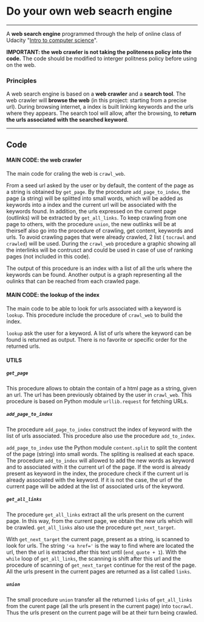 Do your own web seacrh engine
===================


----------
A **web search engine** programmed through the help of online class of Udacity "[Intro to computer science](https://www.udacity.com/course/intro-to-computer-science--cs101)".

**IMPORTANT: the web crawler is not taking the politeness policy into the code.** The code should be modified to interger politness policy before using on the web.

### Principles
A web search engine is based on a **web crawler** and a **search tool**. The web crawler will **browse the web** (in this project: starting from a precise url).  During browsing internet, a index is built linking keywords and the urls where they appears. The search tool will allow, after the browsing, to **return the urls associated with the searched keyword**.

----------

Code
-------------

#### **MAIN CODE**: the web crawler
The main code for craling the web is `crawl_web`. 

From a seed url asked by the user or by default, the content of the page as a string is obtained by `get_page`. By the procedure `add_page_to_index`, the page (a string) will be splitted into small words, which will be added as keywords into a index and the current url will be associated with the keywords found. In addition, the urls expressed on the current page (outlinks) will be extracted by `get_all_links`. To keep crawling from one page to others, with the procedure `union`, the new outlinks will be at theirself also go into the procedure of crawling, get content, keywords and urls. To avoid crawling pages that were already crawled, 2 list ( `tocrawl` and `crawled`) will be used. During the `crawl_web` procedure a graphic showing all the interlinks will be contrusct and could be used in case of use of ranking pages (not included in this code).

The output of this procedure is an index with a list of all the urls where the keywords can be found. Another output is a graph representing all the oulinks that can be reached from each crawled page.

#### **MAIN CODE**: the lookup of the index
The main code to be able to look for urls associated with a keyword is `lookup`. This procedure include the procedure of `crawl_web` to build the index. 

`lookup` ask the user for a keyword. A list of urls where the keyword can be found is returned as output. There is no favorite or specific order for the returned urls.

#### **UTILS**

##### `get_page`
This procedure allows to obtain the contain of a html page as a string, given an url. The url has been previously obtained by the user in `crawl_web`. 
This procedure is based on Python module `urllib.request` for fetching URLs.

##### `add_page_to_index`
The procedure `add_page_to_index` construct the index of keyword with the list of urls associated. This procedure also use the procedure `add_to_index`.

`add_page_to_index` use the Python module `content.split` to split the content of the page (string) into small words. The spliting is realised at each space.
The procedure `add_to_index` will allowed to add the new words as keyword and to associated with it the current url of the page. If the word is already present as keyword in the index, the procedure check if the current url is already associated with the keyword. If it is not the case, the url of the current page will be added at the list of associated urls of the keyword.

##### `get_all_links`
The procedure `get_all_links` extract all the urls present on the current page. In this way, from the current page, we obtain the new urls which will be crawled. `get_all_links` also use the procedure `get_next_target`.

With `get_next_target` the current page, present as a string, is scanned to look for urls. The string `'<a href='` is the way to find where are located the url, then the url is extracted after this text until (`end_quote + 1`). With the `while` loop of `get_all_links`, the scanning is shift after this url and the procedure of scanning of `get_next_target` continue for the rest of the page. All the urls present in the current pages are returned as a list called `links`.

##### `union`
The small procedure `union` transfer all the returned `links` of `get_all_links` from the curent page (all the urls present in the current page) into `tocrawl`. Thus the urls present on the current page will be at their turn being crawled.

 




